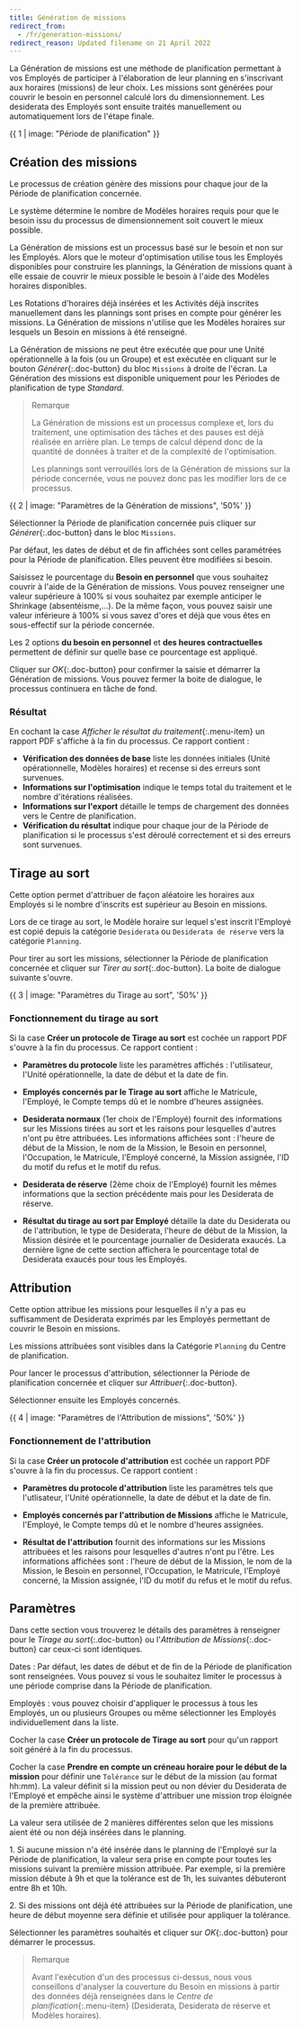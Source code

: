 ```yaml
---
title: Génération de missions
redirect_from:
  - /fr/generation-missions/
redirect_reason: Updated filename on 21 April 2022
---
```


La Génération de missions est une méthode de planification permettant à vos Employés de participer à l'élaboration de leur planning en s'inscrivant aux horaires (missions) de leur choix. Les missions sont générées pour couvrir le besoin en personnel calculé lors du dimensionnement. Les desiderata des Employés sont ensuite traités manuellement ou automatiquement lors de l'étape finale.

{{ 1 | image: "Période de planification" }}

## Création des missions

Le processus de création génère des missions pour chaque jour de la Période de planification concernée.

Le système détermine le nombre de Modèles horaires requis pour que le besoin issu du processus de dimensionnement soit couvert le mieux possible.

La Génération de missions est un processus basé sur le besoin et non sur les Employés. Alors que le moteur d'optimisation utilise tous les Employés disponibles pour construire les plannings, la Génération de missions quant à elle essaie de couvrir le mieux possible le besoin à l'aide des Modèles horaires disponibles.

Les Rotations d'horaires déjà insérées et les Activités déjà inscrites manuellement dans les plannings sont prises en compte pour générer les missions. La Génération de missions n'utilise que les Modèles horaires sur lesquels un Besoin en missions à été renseigné.

La Génération de missions ne peut être exécutée que pour une Unité opérationnelle à la fois (ou un Groupe) et est exécutée en cliquant sur le bouton *Générer*{:.doc-button} du bloc `Missions` à droite de l'écran. La Génération des missions est disponible uniquement pour les Périodes de planification de type *Standard*.

> Remarque
>
> La Génération de missions est un processus complexe et, lors du traitement, une optimisation des tâches et des pauses est déjà réalisée en arrière plan. Le temps de calcul dépend donc de la quantité de données à traiter et de la complexité de l'optimisation.
> 
> Les plannings sont verrouillés lors de la Génération de missions sur la période concernée, vous ne pouvez donc pas les modifier lors de ce processus.

{{ 2 | image: "Paramètres de la Génération de missions", '50%' }}

Sélectionner la Période de planification concernée puis cliquer sur *Générer*{:.doc-button} dans le bloc `Missions`.

Par défaut, les dates de début et de fin affichées sont celles paramétrées pour la Période de planification. Elles peuvent être modifiées si besoin.

Saisissez le pourcentage du **Besoin en personnel** que vous souhaitez couvrir à l'aide de la Génération de missions. Vous pouvez renseigner une valeur supérieure à 100% si vous souhaitez par exemple anticiper le Shrinkage (absentéisme,...). De la même façon, vous pouvez saisir une valeur inférieure à 100% si vous savez d'ores et déjà que vous êtes en sous-effectif sur la période concernée.

Les 2 options **du besoin en personnel** et **des heures contractuelles** permettent de définir sur quelle base ce pourcentage est appliqué.

Cliquer sur *OK*{:.doc-button} pour confirmer la saisie et démarrer la Génération de missions. Vous pouvez fermer la boite de dialogue, le processus continuera en tâche de fond.

### Résultat

En cochant la case *Afficher le résultat du traitement*{:.menu-item} un rapport PDF s'affiche à la fin du processus. Ce rapport contient :

- **Vérification des données de base** liste les données initiales (Unité opérationnelle, Modèles horaires) et recense si des erreurs sont survenues.
- **Informations sur l'optimisation** indique le temps total du traitement et le nombre d'itérations réalisées.
- **Informations sur l'export** détaille le temps de chargement des données vers le Centre de planification.
- **Vérification du résultat** indique pour chaque jour de la Période de planification si le processus s'est déroulé correctement et si des erreurs sont survenues.

## Tirage au sort

Cette option permet d'attribuer de façon aléatoire les horaires aux Employés si le nombre d'inscrits est supérieur au Besoin en missions.

Lors de ce tirage au sort, le Modèle horaire sur lequel s'est inscrit l'Employé est copié depuis la catégorie `Desiderata` ou `Desiderata de réserve` vers la catégorie `Planning`.

Pour tirer au sort les missions, sélectionner la Période de planification concernée et cliquer sur *Tirer au sort*{:.doc-button}. La boite de dialogue suivante s'ouvre.

{{ 3 | image: "Paramètres du Tirage au sort", '50%' }}

### Fonctionnement du tirage au sort

Si la case **Créer un protocole de Tirage au sort** est cochée un rapport PDF s'ouvre à la fin du processus. Ce rapport contient :

- **Paramètres du protocole** liste les paramètres affichés : l'utilisateur, l'Unité opérationnelle, la date de début et la date de fin.

- **Employés concernés par le Tirage au sort** affiche le Matricule, l'Employé, le Compte temps dû et le nombre d'heures assignées.

- **Desiderata normaux** (1er choix de l'Employé) fournit des informations sur les Missions tirées au sort et les raisons pour lesquelles d'autres n'ont pu être attribuées. Les informations affichées sont : l'heure de début de la Mission, le nom de la Mission, le Besoin en personnel, l'Occupation, le Matricule, l'Employé concerné, la Mission assignée, l'ID du motif du refus et le motif du refus.

- **Desiderata de réserve** (2ème choix de l'Employé) fournit les mêmes informations que la section précédente mais pour les Desiderata de réserve.

- **Résultat du tirage au sort par Employé** détaille la date du Desiderata ou de l'attribution, le type de Desiderata, l'heure de début de la Mission, la Mission désirée et le pourcentage journalier de Desiderata exaucés. La dernière ligne de cette section affichera le pourcentage total de Desiderata exaucés pour tous les Employés.

## Attribution

Cette option attribue les missions pour lesquelles il n'y a pas eu suffisamment de Desiderata exprimés par les Employés permettant de couvrir le Besoin en missions.

Les missions attribuées sont visibles dans la Catégorie `Planning` du Centre de planification.

Pour lancer le processus d'attribution, sélectionner la Période de planification concernée et cliquer sur *Attribuer*{:.doc-button}.

Sélectionner ensuite les Employés concernés.

{{ 4 | image: "Paramètres de l'Attribution de missions", '50%' }}

### Fonctionnement de l'attribution

Si la case **Créer un protocole d'attribution** est cochée un rapport PDF s'ouvre à la fin du processus. Ce rapport contient :

- **Paramètres du protocole d'attribution** liste les paramètres tels que l'utlisateur, l'Unité opérationnelle, la date de début et la date de fin.

- **Employés concernés par l'attribution de Missions** affiche le Matricule, l'Employé, le Compte temps dû et le nombre d'heures assignées.

- **Résultat de l'attribution** fournit des informations sur les Missions attribuées et les raisons pour lesquelles d'autres n'ont pu l'être. Les informations affichées sont : l'heure de début de la Mission, le nom de la Mission, le Besoin en personnel, l'Occupation, le Matricule, l'Employé concerné, la Mission assignée, l'ID du motif du refus et le motif du refus.

## Paramètres

Dans cette section vous trouverez le détails des paramètres à renseigner pour le *Tirage au sort*{:.doc-button} ou l'*Attribution de Missions*{:.doc-button} car ceux-ci sont identiques.

Dates : Par défaut, les dates de début et de fin de la Période de planification sont renseignées. Vous pouvez si vous le souhaitez limiter le processus à une période comprise dans la Période de planification.

Employés : vous pouvez choisir d'appliquer le processus à tous les Employés, un ou plusieurs Groupes ou même sélectionner les Employés individuellement dans la liste.

Cocher la case **Créer un protocole de Tirage au sort** pour qu'un rapport soit généré à la fin du processus.

Cocher la case **Prendre en compte un créneau horaire pour le début de la mission** pour définir une `Tolérance` sur le début de la mission (au format hh:mm). La valeur définit si la mission peut ou non dévier du Desiderata de l'Employé et empêche ainsi le système d'attribuer une mission trop éloignée de la première attribuée.

La valeur sera utilisée de 2 manières différentes selon que les missions aient été ou non déjà insérées dans le planning.

1\. Si aucune mission n'a été insérée dans le planning de l'Employé sur la Période de planification, la valeur sera prise en compte pour toutes les missions suivant la première mission attribuée. Par exemple, si la première mission débute à 9h et que la tolérance est de 1h, les suivantes débuteront entre 8h et 10h.

2\. Si des missions ont déjà été attribuées sur la Période de planification, une heure de début moyenne sera définie et utilisée pour appliquer la tolérance.

Sélectionner les paramètres souhaités et cliquer sur *OK*{:.doc-button} pour démarrer le processus.

> Remarque
>
> Avant l'exécution d'un des processus ci-dessus, nous vous conseillons d'analyser la couverture du Besoin en missions à partir des données déjà renseignées dans le *Centre de planification*{:.menu-item} (Desiderata, Desiderata de réserve et Modèles horaires).
